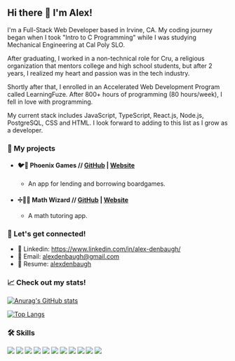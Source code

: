 ## Hi there 👋 I'm Alex!
I'm a Full-Stack Web Developer based in Irvine, CA. My coding journey began when I took "Intro to C Programming" while I was studying Mechanical Engineering at Cal Poly SLO.  

After graduating, I worked in a non-technical role for Cru, a religious organization that mentors college and high school students, but after 2 years, I realized my heart and passion was in the tech industry.

Shortly after that, I enrolled in an Accelerated Web Development Program called LearningFuze. After 800+ hours of programming (80 hours/week), I fell in love with programming.  

My current stack includes JavaScript, TypeScript, React.js, Node.js, PostgreSQL, CSS and HTML.  I look forward to adding to this list as I grow as a developer. 

### :iphone: My projects
- #### :bird::game_die: Phoenix Games // [GitHub](https://github.com/alexdenbaugh/final-project) | [Website](https://phoenix-games.herokuapp.com/)
  - An app for lending and borrowing boardgames.

- #### :heavy_division_sign::mage_man: Math Wizard // [GitHub](https://github.com/alexdenbaugh/ajax-project) | [Website](https://alexdenbaugh.github.io/math-wizard/)
  - A math tutoring app.


<!-- ### 🔭 I’m currently working on 
- :bird::game_die: [Phoenix Games](https://github.com/alexdenbaugh/final-project)
-- An app for lending and borrowing boardgames.
- :heavy_division_sign::mage_man: [Math Wizard](https://github.com/alexdenbaugh/ajax-project)
-- A math tutoring app
 -->
<!-- 
### 🌱 I’m currently learning...
- Bootstrap -->


### :rocket: Let's get connected!
- :link: Linkedin: https://www.linkedin.com/in/alex-denbaugh/
- :email: Email: alexdenbaugh@gmail.com
- :briefcase: Resume: [alexdenbaugh](https://www.hiration.com/dieu/resume/alexdenbaugh/pdf)

### :chart_with_upwards_trend: Check out my stats!
[![Anurag's GitHub stats](https://github-readme-stats.vercel.app/api?username=alexdenbaugh&&count_private=true&hide=stars,issues,contribs&theme=prussian)](https://github.com/anuraghazra/github-readme-stats)

[![Top Langs](https://github-readme-stats.vercel.app/api/top-langs/?username=alexdenbaugh&layout=compact&theme=prussian)](https://github.com/anuraghazra/github-readme-stats)

### :hammer_and_wrench: Skills
<a href="https://github.com/alexdenbaugh"><img src="https://img.shields.io/badge/JavaScript-F7DF1E?style=for-the-badge&logo=javascript&logoColor=black" /></a> 
<a href="https://github.com/alexdenbaugh"><img src="https://img.shields.io/badge/CSS3-1572B6?style=for-the-badge&logo=css3&logoColor=white" /></a> 
<a href="https://github.com/alexdenbaugh"><img src="https://img.shields.io/badge/HTML5-E34F26?style=for-the-badge&logo=html5&logoColor=white" /></a> 
<a href="https://github.com/alexdenbaugh"><img src="https://img.shields.io/badge/React-20232A?style=for-the-badge&logo=react&logoColor=61DAFB" /></a> 
<a href="https://github.com/alexdenbaugh"><img src="https://img.shields.io/badge/Node.js-43853D?style=for-the-badge&logo=node.js&logoColor=white" /></a> 
<a href="https://github.com/alexdenbaugh"><img src="https://img.shields.io/badge/Express.js-404D59?style=for-the-badge&logo=express&logoColor=white" /></a>
<a href="https://github.com/alexdenbaugh"><img src="https://img.shields.io/badge/PostgreSQL-316192?style=for-the-badge&logo=postgresql&logoColor=white" /></a> 
<a href="https://github.com/alexdenbaugh"><img src="https://img.shields.io/badge/Git-F05032?style=for-the-badge&logo=git&logoColor=white" /></a> 
<a href="https://github.com/alexdenbaugh"><img src="https://img.shields.io/badge/GitHub-100000?style=for-the-badge&logo=github&logoColor=white" /></a> 
<a href="https://github.com/alexdenbaugh"><img src="https://img.shields.io/badge/Visual_Studio_Code-0078D4?style=for-the-badge&logo=visual%20studio%20code&logoColor=white" /></a> 
<a href="https://github.com/alexdenbaugh"><img src="https://img.shields.io/badge/npm-CB3837?style=for-the-badge&logo=npm&logoColor=white" /></a>
